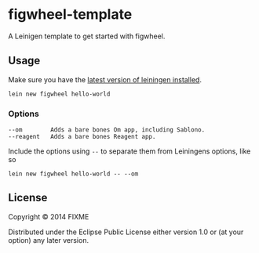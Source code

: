 # figwheel-template

A Leinigen template to get started with figwheel.

## Usage

Make sure you have the [latest version of leiningen installed](https://github.com/technomancy/leiningen#installation).


    lein new figwheel hello-world

### Options

    --om 		Adds a bare bones Om app, including Sablono.
    --reagent   Adds a bare bones Reagent app.

Include the options using `--` to separate them from Leiningens
options, like so

    lein new figwheel hello-world -- --om

## License

Copyright © 2014 FIXME

Distributed under the Eclipse Public License either version 1.0 or (at
your option) any later version.
